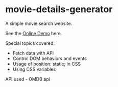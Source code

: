 # movie-details-generator

A simple movie search website.

See the <a href="https://avanisaxena9.github.io/movie-details-generator/" target="_blank" >Online Demo</a> here. 

Special topics covered:

- Fetch data with API
- Control DOM behaviors and events
- Usage of position: static; in CSS
- Using CSS variables

API used - OMDB api






